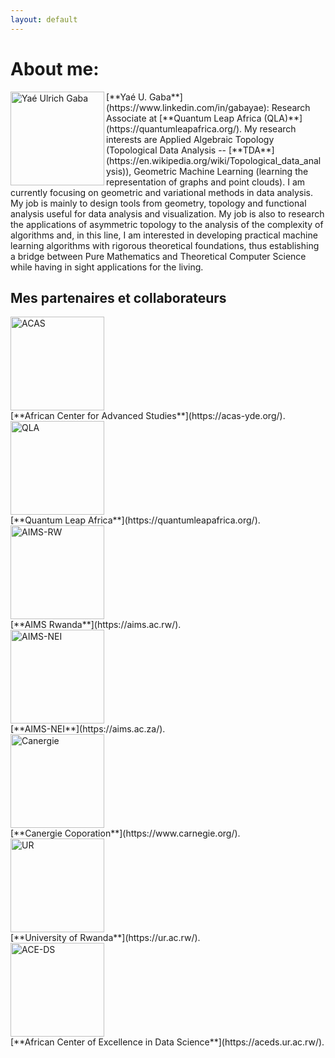 ```yaml
---
layout: default
---
```



# About me: 
 

<div class='orgWrapper'>
<img align="left" src="assets/images/Yae.jpg" alt="Yaé Ulrich Gaba" width="150">
<div class='bioWrapper'>
[**Yaé U. Gaba**](https://www.linkedin.com/in/gabayae): Research Associate at [**Quantum Leap Africa (QLA)**](https://quantumleapafrica.org/).
My research interests are Applied Algebraic Topology (Topological Data Analysis -- [**TDA**](https://en.wikipedia.org/wiki/Topological_data_analysis)),
Geometric Machine Learning (learning the representation of graphs and point clouds). I am currently focusing on geometric and variational methods in data analysis.
My job is mainly to design tools from geometry, topology and functional analysis useful for data analysis and visualization. My job is also to research the applications of asymmetric topology
to the analysis of the complexity of algorithms and, in this line, I am interested in developing practical machine learning algorithms with rigorous theoretical foundations, thus establishing a bridge between Pure Mathematics and Theoretical Computer Science while having in sight
applications for the living.
</div>
</div>





 
 
 






## Mes partenaires et collaborateurs





<div class='orgWrapper'>
<img src="assets/images/logo-acas.png" alt="ACAS" width="150" />
<div class='bioWrapper'>
[**African Center for Advanced Studies**](https://acas-yde.org/).
</div>
</div>


<div class='orgWrapper'>
<img src="/assets/images/QLAlogo-main-small.png" alt="QLA" width="150" />
<div class='bioWrapper'>
[**Quantum Leap Africa**](https://quantumleapafrica.org/).
</div>
</div>


<div class='orgWrapper'>
<img src="assets/images/aims-rwanda.png" alt="AIMS-RW" width="150" />
<div class='bioWrapper'>
[**AIMS Rwanda**](https://aims.ac.rw/).
</div>
</div>




<div class='orgWrapper'>
<img src="/assets/images/AIMS_logo.PNG" alt="AIMS-NEI" width="150" />
<div class='bioWrapper'>
[**AIMS-NEI**](https://aims.ac.za/).
</div>
</div>


<div class='orgWrapper'>
<img src="/assets/images/Canergie_logo.PNG" alt="Canergie" width="150" /> 
<div class='bioWrapper'>
[**Canergie Coporation**](https://www.carnegie.org/).
</div>
</div>
 
<div class='orgWrapper'>
<img src="/assets/images/UR_logo.PNG" alt="UR" width="150" /> 
<div class='bioWrapper'>
[**University of Rwanda**](https://ur.ac.rw/).
</div>
</div>

<div class='orgWrapper'>
<img src="/assets/images/ACE-DS_logo.PNG" alt="ACE-DS" width="150" />
<div class='bioWrapper'>
[**African Center of Excellence in Data Science**](https://aceds.ur.ac.rw/).
</div>
</div>






